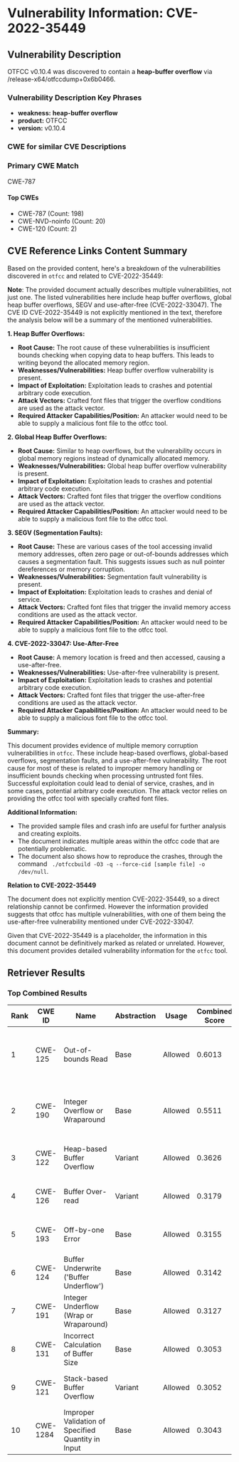 # Vulnerability Information: CVE-2022-35449

## Vulnerability Description
OTFCC v0.10.4 was discovered to contain a **heap-buffer overflow** via /release-x64/otfccdump+0x6b0466.

### Vulnerability Description Key Phrases
- **weakness:** **heap-buffer overflow**
- **product:** OTFCC
- **version:** v0.10.4

### CWE for similar CVE Descriptions
### Primary CWE Match
CWE-787

#### Top CWEs
- CWE-787 (Count: 198)
- CWE-NVD-noinfo (Count: 20)
- CWE-120 (Count: 2)

## CVE Reference Links Content Summary
Based on the provided content, here's a breakdown of the vulnerabilities discovered in `otfcc` and related to CVE-2022-35449:

**Note**: The provided document actually describes multiple vulnerabilities, not just one. The listed vulnerabilities here include heap buffer overflows, global heap buffer overflows, SEGV and use-after-free (CVE-2022-33047). The CVE ID CVE-2022-35449 is not explicitly mentioned in the text, therefore the analysis below will be a summary of the mentioned vulnerabilities.

**1. Heap Buffer Overflows:**

*   **Root Cause:** The root cause of these vulnerabilities is insufficient bounds checking when copying data to heap buffers. This leads to writing beyond the allocated memory region.
*   **Weaknesses/Vulnerabilities:**  Heap buffer overflow vulnerability is present.
*   **Impact of Exploitation:** Exploitation leads to crashes and potential arbitrary code execution.
*   **Attack Vectors:** Crafted font files that trigger the overflow conditions are used as the attack vector.
*   **Required Attacker Capabilities/Position:** An attacker would need to be able to supply a malicious font file to the otfcc tool.

**2. Global Heap Buffer Overflows:**

*   **Root Cause:** Similar to heap overflows, but the vulnerability occurs in global memory regions instead of dynamically allocated memory.
*   **Weaknesses/Vulnerabilities:** Global heap buffer overflow vulnerability is present.
*  **Impact of Exploitation:**  Exploitation leads to crashes and potential arbitrary code execution.
*  **Attack Vectors:** Crafted font files that trigger the overflow conditions are used as the attack vector.
*   **Required Attacker Capabilities/Position:** An attacker would need to be able to supply a malicious font file to the otfcc tool.

**3. SEGV (Segmentation Faults):**

*   **Root Cause:**  These are various cases of the tool accessing invalid memory addresses, often zero page or out-of-bounds addresses which causes a segmentation fault. This suggests issues such as null pointer dereferences or memory corruption.
*   **Weaknesses/Vulnerabilities:** Segmentation fault vulnerability is present.
*  **Impact of Exploitation:** Exploitation leads to crashes and denial of service.
*  **Attack Vectors:** Crafted font files that trigger the invalid memory access conditions are used as the attack vector.
*   **Required Attacker Capabilities/Position:** An attacker would need to be able to supply a malicious font file to the otfcc tool.

**4. CVE-2022-33047: Use-After-Free**

*   **Root Cause:** A memory location is freed and then accessed, causing a use-after-free.
*   **Weaknesses/Vulnerabilities:**  Use-after-free vulnerability is present.
*  **Impact of Exploitation:** Exploitation leads to crashes and potential arbitrary code execution.
*  **Attack Vectors:** Crafted font files that trigger the use-after-free conditions are used as the attack vector.
*   **Required Attacker Capabilities/Position:** An attacker would need to be able to supply a malicious font file to the otfcc tool.

**Summary:**

This document provides evidence of multiple memory corruption vulnerabilities in `otfcc`.  These include heap-based overflows, global-based overflows, segmentation faults, and a use-after-free vulnerability. The root cause for most of these is related to improper memory handling or insufficient bounds checking when processing untrusted font files.  Successful exploitation could lead to denial of service, crashes, and in some cases, potential arbitrary code execution. The attack vector relies on providing the otfcc tool with specially crafted font files.

**Additional Information:**

*   The provided sample files and crash info are useful for further analysis and creating exploits.
*   The document indicates multiple areas within the otfcc code that are potentially problematic.
*  The document also shows how to reproduce the crashes, through the command ` ./otfccbuild -O3 -q --force-cid [sample file] -o /dev/null`.

**Relation to CVE-2022-35449**

The document does not explicitly mention CVE-2022-35449, so a direct relationship cannot be confirmed. However the information provided suggests that otfcc has multiple vulnerabilities, with one of them being the use-after-free vulnerability mentioned under CVE-2022-33047.

Given that CVE-2022-35449 is a placeholder, the information in this document cannot be definitively marked as related or unrelated. However, this document provides detailed vulnerability information for the `otfcc` tool.

## Retriever Results

### Top Combined Results

| Rank | CWE ID | Name | Abstraction | Usage | Combined Score | Retrievers | Individual Scores |
|------|--------|------|-------------|-------|---------------|------------|-------------------|
| 1 | CWE-125 | Out-of-bounds Read | Base | Allowed | 0.6013 | dense, sparse, graph | dense: 0.524, sparse: 0.162, graph: 0.690 |
| 2 | CWE-190 | Integer Overflow or Wraparound | Base | Allowed | 0.5511 | dense, sparse, graph | dense: 0.562, sparse: 0.105, graph: 0.587 |
| 3 | CWE-122 | Heap-based Buffer Overflow | Variant | Allowed | 0.3626 | dense, sparse | dense: 0.578, sparse: 0.181 |
| 4 | CWE-126 | Buffer Over-read | Variant | Allowed | 0.3179 | dense, sparse | dense: 0.547, sparse: 0.124 |
| 5 | CWE-193 | Off-by-one Error | Base | Allowed | 0.3155 | dense, sparse | dense: 0.515, sparse: 0.101 |
| 6 | CWE-124 | Buffer Underwrite ('Buffer Underflow') | Base | Allowed | 0.3142 | dense, sparse | dense: 0.519, sparse: 0.096 |
| 7 | CWE-191 | Integer Underflow (Wrap or Wraparound) | Base | Allowed | 0.3127 | dense, sparse | dense: 0.520, sparse: 0.091 |
| 8 | CWE-131 | Incorrect Calculation of Buffer Size | Base | Allowed | 0.3053 | dense, sparse | dense: 0.506, sparse: 0.091 |
| 9 | CWE-121 | Stack-based Buffer Overflow | Variant | Allowed | 0.3052 | dense, sparse | dense: 0.554, sparse: 0.093 |
| 10 | CWE-1284 | Improper Validation of Specified Quantity in Input | Base | Allowed | 0.3043 | dense, sparse | dense: 0.495, sparse: 0.099 |

